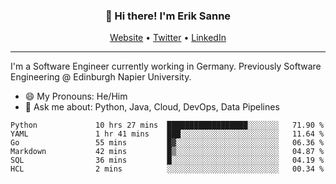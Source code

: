 <h3 align="center">👋 Hi there! I'm Erik Sanne</h3>
<p align="center">
  <a href="https://eriksanne.com">Website</a> •
  <a href="https://twitter.com/ErikKonradSanne">Twitter</a> •
  <a href="https://www.linkedin.com/in/eriksanne/">LinkedIn</a>
</p>

---
I'm a Software Engineer currently working in Germany. Previously Software Engineering @ Edinburgh Napier University.

- 😄 My Pronouns: He/Him
- 💬 Ask me about: Python, Java, Cloud, DevOps, Data Pipelines

<!--START_SECTION:waka-->

```text
Python             10 hrs 27 mins  ██████████████████░░░░░░░   71.90 %
YAML               1 hr 41 mins    ███░░░░░░░░░░░░░░░░░░░░░░   11.64 %
Go                 55 mins         █▓░░░░░░░░░░░░░░░░░░░░░░░   06.36 %
Markdown           42 mins         █▒░░░░░░░░░░░░░░░░░░░░░░░   04.87 %
SQL                36 mins         █░░░░░░░░░░░░░░░░░░░░░░░░   04.19 %
HCL                2 mins          ░░░░░░░░░░░░░░░░░░░░░░░░░   00.34 %
```

<!--END_SECTION:waka-->
